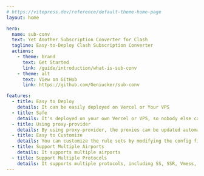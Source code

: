 ```yaml
---
# https://vitepress.dev/reference/default-theme-home-page
layout: home

hero:
  name: sub-conv
  text: Yet Another Subscription Converter for Clash
  tagline: Easy-to-Deploy Clash Subscription Converter
  actions:
    - theme: brand
      text: Get Started
      link: /guide/introduction/what-is-sub-conv
    - theme: alt
      text: View on GitHub
      link: https://github.com/Geniucker/sub-conv

features:
  - title: Easy to Deploy
    details: It can be easily deployed on Vercel or Your VPS
  - title: Safe
    details: It's deployed on your own Vercel or VPS, so nobody else can see your data
  - title: Using proxy-provider
    details: By using proxy-provider, the proxies can be updated automatically on any platform
  - title: Easy to Customize
    details: You can customize the rule sets by modifying the config file
  - title: Support Multiple Airports
    details: It supports multiple airports
  - title: Support Multiple Protocols
    details: It supports multiple protocols, including SS, SSR, Vmess, Vless, Trojan, Hysteria. Subscription in base64 format is also supported
---
```


